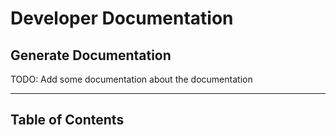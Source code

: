 # Developer Documentation

## Generate Documentation

TODO: Add some documentation about the documentation

-------------------------------------------------------------------------------

## Table of Contents
